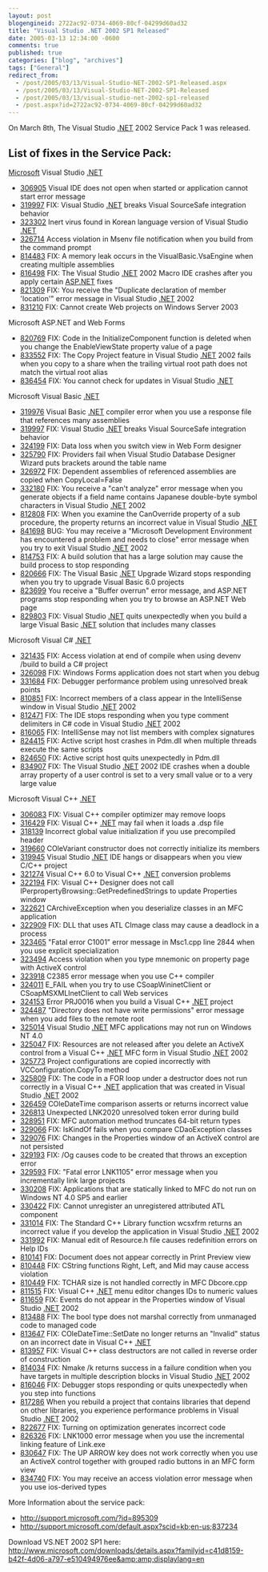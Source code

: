 ```yaml
---
layout: post
blogengineid: 2722ac92-0734-4069-80cf-04299d60ad32
title: "Visual Studio .NET 2002 SP1 Released"
date: 2005-03-13 12:34:00 -0600
comments: true
published: true
categories: ["blog", "archives"]
tags: ["General"]
redirect_from: 
  - /post/2005/03/13/Visual-Studio-NET-2002-SP1-Released.aspx
  - /post/2005/03/13/Visual-Studio-NET-2002-SP1-Released
  - /post/2005/03/13/visual-studio-net-2002-sp1-released
  - /post.aspx?id=2722ac92-0734-4069-80cf-04299d60ad32
---
```


On March 8th, The Visual Studio <a title=".NET" href="http://www.microsoft.com/net/" target="_blank">.NET</a> 2002 Service Pack 1 was released.

## List of fixes in the Service Pack:

<a title="Microsoft" href="http://Microsoft.com" target="_blank">Microsoft</a> Visual Studio <a title=".NET" href="http://www.microsoft.com/net/" target="_blank">.NET</a> 
<UL>
<LI>
<DIV class=indent><A class=KBlink href="http://support.microsoft.com/kb/306905">306905</A> Visual IDE does not open when started or application cannot start error message </DIV></LI>
<LI>
<DIV class=indent><A class=KBlink href="http://support.microsoft.com/kb/319997">319997</A> FIX: Visual Studio <a title=".NET" href="http://www.microsoft.com/net/" target="_blank">.NET</a> breaks Visual SourceSafe integration behavior </DIV></LI>
<LI>
<DIV class=indent><A class=KBlink href="http://support.microsoft.com/kb/323302">323302</A> Inert virus found in Korean language version of Visual Studio <a title=".NET" href="http://www.microsoft.com/net/" target="_blank">.NET</a> </DIV></LI>
<LI>
<DIV class=indent><A class=KBlink href="http://support.microsoft.com/kb/326714">326714</A> Access violation in Msenv file notification when you build from the command prompt </DIV></LI>
<LI>
<DIV class=indent><A class=KBlink href="http://support.microsoft.com/kb/814483">814483</A> FIX: A memory leak occurs in the VisualBasic.VsaEngine when creating multiple assemblies </DIV></LI>
<LI>
<DIV class=indent><A class=KBlink href="http://support.microsoft.com/kb/816498">816498</A> FIX: The Visual Studio <a title=".NET" href="http://www.microsoft.com/net/" target="_blank">.NET</a> 2002 Macro IDE crashes after you apply certain <a title="ASP.NET" href="http://asp.net" target="_blank">ASP.NET</a> fixes </DIV></LI>
<LI>
<DIV class=indent><A class=KBlink href="http://support.microsoft.com/kb/821309">821309</A> FIX: You receive the "Duplicate declaration of member 'location'" error message in Visual Studio <a title=".NET" href="http://www.microsoft.com/net/" target="_blank">.NET</a> 2002 </DIV></LI>
<LI>
<DIV class=indent><A class=KBlink href="http://support.microsoft.com/kb/831210">831210</A> FIX: Cannot create Web projects on Windows Server 2003 </DIV></LI></UL>Microsoft ASP.NET and Web Forms 
<UL>
<LI>
<DIV class=indent><A class=KBlink href="http://support.microsoft.com/kb/820769">820769</A> FIX: Code in the InitializeComponent function is deleted when you change the EnableViewState property value of a page </DIV></LI>
<LI>
<DIV class=indent><A class=KBlink href="http://support.microsoft.com/kb/833552">833552</A> FIX: The Copy Project feature in Visual Studio <a title=".NET" href="http://www.microsoft.com/net/" target="_blank">.NET</a> 2002 fails when you copy to a share when the trailing virtual root path does not match the virtual root alias </DIV></LI>
<LI>
<DIV class=indent><A class=KBlink href="http://support.microsoft.com/kb/836454">836454</A> FIX: You cannot check for updates in Visual Studio <a title=".NET" href="http://www.microsoft.com/net/" target="_blank">.NET</a> </DIV></LI></UL>Microsoft Visual Basic <a title=".NET" href="http://www.microsoft.com/net/" target="_blank">.NET</a> 
<UL>
<LI>
<DIV class=indent><A class=KBlink href="http://support.microsoft.com/kb/319976">319976</A> Visual Basic <a title=".NET" href="http://www.microsoft.com/net/" target="_blank">.NET</a> compiler error when you use a response file that references many assemblies </DIV></LI>
<LI>
<DIV class=indent><A class=KBlink href="http://support.microsoft.com/kb/319997">319997</A> FIX: Visual Studio <a title=".NET" href="http://www.microsoft.com/net/" target="_blank">.NET</a> breaks Visual SourceSafe integration behavior </DIV></LI>
<LI>
<DIV class=indent><A class=KBlink href="http://support.microsoft.com/kb/324199">324199</A> FIX: Data loss when you switch view in Web Form designer </DIV></LI>
<LI>
<DIV class=indent><A class=KBlink href="http://support.microsoft.com/kb/325790">325790</A> FIX: Providers fail when Visual Studio Database Designer Wizard puts brackets around the table name </DIV></LI>
<LI>
<DIV class=indent><A class=KBlink href="http://support.microsoft.com/kb/326972">326972</A> FIX: Dependent assemblies of referenced assemblies are copied when CopyLocal=False </DIV></LI>
<LI>
<DIV class=indent><A class=KBlink href="http://support.microsoft.com/kb/332180">332180</A> FIX: You receive a "can't analyze" error message when you generate objects if a field name contains Japanese double-byte symbol characters in Visual Studio <a title=".NET" href="http://www.microsoft.com/net/" target="_blank">.NET</a> 2002 </DIV></LI>
<LI>
<DIV class=indent><A class=KBlink href="http://support.microsoft.com/kb/812808">812808</A> FIX: When you examine the CanOverride property of a sub procedure, the property returns an incorrect value in Visual Studio <a title=".NET" href="http://www.microsoft.com/net/" target="_blank">.NET</a> </DIV></LI>
<LI>
<DIV class=indent><A class=KBlink href="http://support.microsoft.com/kb/841698">841698</A> BUG: You may receive a "Microsoft Development Environment has encountered a problem and needs to close" error message when you try to exit Visual Studio <a title=".NET" href="http://www.microsoft.com/net/" target="_blank">.NET</a> 2002 </DIV></LI>
<LI>
<DIV class=indent><A class=KBlink href="http://support.microsoft.com/kb/814753">814753</A> FIX: A build solution that has a large solution may cause the build process to stop responding </DIV></LI>
<LI>
<DIV class=indent><A class=KBlink href="http://support.microsoft.com/kb/820666">820666</A> FIX: The Visual Basic <a title=".NET" href="http://www.microsoft.com/net/" target="_blank">.NET</a> Upgrade Wizard stops responding when you try to upgrade Visual Basic 6.0 projects </DIV></LI>
<LI>
<DIV class=indent><A class=KBlink href="http://support.microsoft.com/kb/823699">823699</A> You receive a "Buffer overrun" error message, and ASP.NET programs stop responding when you try to browse an ASP.NET Web page </DIV></LI>
<LI>
<DIV class=indent><A class=KBlink href="http://support.microsoft.com/kb/829803">829803</A> FIX: Visual Studio <a title=".NET" href="http://www.microsoft.com/net/" target="_blank">.NET</a> quits unexpectedly when you build a large Visual Basic <a title=".NET" href="http://www.microsoft.com/net/" target="_blank">.NET</a> solution that includes many classes </DIV></LI></UL>Microsoft Visual C# <a title=".NET" href="http://www.microsoft.com/net/" target="_blank">.NET</a> 
<UL>
<LI>
<DIV class=indent><A class=KBlink href="http://support.microsoft.com/kb/321435">321435</A> FIX: Access violation at end of compile when using devenv /build to build a C# project </DIV></LI>
<LI>
<DIV class=indent><A class=KBlink href="http://support.microsoft.com/kb/326098">326098</A> FIX: Windows Forms application does not start when you debug </DIV></LI>
<LI>
<DIV class=indent><A class=KBlink href="http://support.microsoft.com/kb/331684">331684</A> FIX: Debugger performance problem using unresolved break points </DIV></LI>
<LI>
<DIV class=indent><A class=KBlink href="http://support.microsoft.com/kb/810851">810851</A> FIX: Incorrect members of a class appear in the IntelliSense window in Visual Studio <a title=".NET" href="http://www.microsoft.com/net/" target="_blank">.NET</a> 2002 </DIV></LI>
<LI>
<DIV class=indent><A class=KBlink href="http://support.microsoft.com/kb/812471">812471</A> FIX: The IDE stops responding when you type comment delimiters in C# code in Visual Studio <a title=".NET" href="http://www.microsoft.com/net/" target="_blank">.NET</a> 2002 </DIV></LI>
<LI>
<DIV class=indent><A class=KBlink href="http://support.microsoft.com/kb/816065">816065</A> FIX: IntelliSense may not list members with complex signatures </DIV></LI>
<LI>
<DIV class=indent><A class=KBlink href="http://support.microsoft.com/kb/824415">824415</A> FIX: Active script host crashes in Pdm.dll when multiple threads execute the same scripts </DIV></LI>
<LI>
<DIV class=indent><A class=KBlink href="http://support.microsoft.com/kb/824650">824650</A> FIX: Active script host quits unexpectedly in Pdm.dll </DIV></LI>
<LI>
<DIV class=indent><A class=KBlink href="http://support.microsoft.com/kb/834907">834907</A> FIX: The Visual Studio <a title=".NET" href="http://www.microsoft.com/net/" target="_blank">.NET</a> 2002 IDE crashes when a double array property of a user control is set to a very small value or to a very large value </DIV></LI></UL>Microsoft Visual C++ <a title=".NET" href="http://www.microsoft.com/net/" target="_blank">.NET</a> 
<UL>
<LI>
<DIV class=indent><A class=KBlink href="http://support.microsoft.com/kb/306083">306083</A> FIX: Visual C++ compiler optimizer may remove loops </DIV></LI>
<LI>
<DIV class=indent><A class=KBlink href="http://support.microsoft.com/kb/316429">316429</A> FIX: Visual C++ <a title=".NET" href="http://www.microsoft.com/net/" target="_blank">.NET</a> may fail when it loads a .dsp file </DIV></LI>
<LI>
<DIV class=indent><A class=KBlink href="http://support.microsoft.com/kb/318139">318139</A> Incorrect global value initialization if you use precompiled header </DIV></LI>
<LI>
<DIV class=indent><A class=KBlink href="http://support.microsoft.com/kb/319660">319660</A> COleVariant constructor does not correctly initialize its members </DIV></LI>
<LI>
<DIV class=indent><A class=KBlink href="http://support.microsoft.com/kb/319945">319945</A> Visual Studio <a title=".NET" href="http://www.microsoft.com/net/" target="_blank">.NET</a> IDE hangs or disappears when you view C/C++ project </DIV></LI>
<LI>
<DIV class=indent><A class=KBlink href="http://support.microsoft.com/kb/321274">321274</A> Visual C++ 6.0 to Visual C++ <a title=".NET" href="http://www.microsoft.com/net/" target="_blank">.NET</a> conversion problems </DIV></LI>
<LI>
<DIV class=indent><A class=KBlink href="http://support.microsoft.com/kb/322194">322194</A> FIX: Visual C++ Designer does not call IPerpropertyBrowsing::GetPredefinedStrings to update Properties window </DIV></LI>
<LI>
<DIV class=indent><A class=KBlink href="http://support.microsoft.com/kb/322621">322621</A> CArchiveException when you deserialize classes in an MFC application </DIV></LI>
<LI>
<DIV class=indent><A class=KBlink href="http://support.microsoft.com/kb/322909">322909</A> FIX: DLL that uses ATL CImage class may cause a deadlock in a process </DIV></LI>
<LI>
<DIV class=indent><A class=KBlink href="http://support.microsoft.com/kb/323465">323465</A> "Fatal error C1001" error message in Msc1.cpp line 2844 when you use explicit specialization </DIV></LI>
<LI>
<DIV class=indent><A class=KBlink href="http://support.microsoft.com/kb/323494">323494</A> Access violation when you type mnemonic on property page with ActiveX control </DIV></LI>
<LI>
<DIV class=indent><A class=KBlink href="http://support.microsoft.com/kb/323918">323918</A> C2385 error message when you use C++ compiler </DIV></LI>
<LI>
<DIV class=indent><A class=KBlink href="http://support.microsoft.com/kb/324011">324011</A> E_FAIL when you try to use CSoapWininetClient or CSoapMSXMLInetClient to call Web services </DIV></LI>
<LI>
<DIV class=indent><A class=KBlink href="http://support.microsoft.com/kb/324153">324153</A> Error PRJ0016 when you build a Visual C++ <a title=".NET" href="http://www.microsoft.com/net/" target="_blank">.NET</a> project </DIV></LI>
<LI>
<DIV class=indent><A class=KBlink href="http://support.microsoft.com/kb/324487">324487</A> "Directory does not have write permissions" error message when you add files to the remote root </DIV></LI>
<LI>
<DIV class=indent><A class=KBlink href="http://support.microsoft.com/kb/325014">325014</A> Visual Studio <a title=".NET" href="http://www.microsoft.com/net/" target="_blank">.NET</a> MFC applications may not run on Windows NT 4.0 </DIV></LI>
<LI>
<DIV class=indent><A class=KBlink href="http://support.microsoft.com/kb/325047">325047</A> FIX: Resources are not released after you delete an ActiveX control from a Visual C++ <a title=".NET" href="http://www.microsoft.com/net/" target="_blank">.NET</a> MFC form in Visual Studio <a title=".NET" href="http://www.microsoft.com/net/" target="_blank">.NET</a> 2002 </DIV></LI>
<LI>
<DIV class=indent><A class=KBlink href="http://support.microsoft.com/kb/325773">325773</A> Project configurations are copied incorrectly with VCConfiguration.CopyTo method </DIV></LI>
<LI>
<DIV class=indent><A class=KBlink href="http://support.microsoft.com/kb/325809">325809</A> FIX: The code in a FOR loop under a destructor does not run correctly in a Visual C++ <a title=".NET" href="http://www.microsoft.com/net/" target="_blank">.NET</a> application that was created in Visual Studio <a title=".NET" href="http://www.microsoft.com/net/" target="_blank">.NET</a> 2002 </DIV></LI>
<LI>
<DIV class=indent><A class=KBlink href="http://support.microsoft.com/kb/326459">326459</A> COleDateTime comparison asserts or returns incorrect value </DIV></LI>
<LI>
<DIV class=indent><A class=KBlink href="http://support.microsoft.com/kb/326813">326813</A> Unexpected LNK2020 unresolved token error during build </DIV></LI>
<LI>
<DIV class=indent><A class=KBlink href="http://support.microsoft.com/kb/328951">328951</A> FIX: MFC automation method truncates 64-bit return types </DIV></LI>
<LI>
<DIV class=indent><A class=KBlink href="http://support.microsoft.com/kb/329066">329066</A> FIX: IsKindOf fails when you compare CDaoException classes </DIV></LI>
<LI>
<DIV class=indent><A class=KBlink href="http://support.microsoft.com/kb/329076">329076</A> FIX: Changes in the Properties window of an ActiveX control are not persisted </DIV></LI>
<LI>
<DIV class=indent><A class=KBlink href="http://support.microsoft.com/kb/329193">329193</A> FIX: /Og causes code to be created that throws an exception error </DIV></LI>
<LI>
<DIV class=indent><A class=KBlink href="http://support.microsoft.com/kb/329593">329593</A> FIX: "Fatal error LNK1105" error message when you incrementally link large projects </DIV></LI>
<LI>
<DIV class=indent><A class=KBlink href="http://support.microsoft.com/kb/330208">330208</A> FIX: Applications that are statically linked to MFC do not run on Windows NT 4.0 SP5 and earlier </DIV></LI>
<LI>
<DIV class=indent><A class=KBlink href="http://support.microsoft.com/kb/330422">330422</A> FIX: Cannot unregister an unregistered attributed ATL component </DIV></LI>
<LI>
<DIV class=indent><A class=KBlink href="http://support.microsoft.com/kb/331014">331014</A> FIX: The Standard C++ Library function wcsxfrm returns an incorrect value if you develop the application in Visual Studio <a title=".NET" href="http://www.microsoft.com/net/" target="_blank">.NET</a> 2002 </DIV></LI>
<LI>
<DIV class=indent><A class=KBlink href="http://support.microsoft.com/kb/331992">331992</A> FIX: Manual edit of Resource.h file causes redefinition errors on Help IDs </DIV></LI>
<LI>
<DIV class=indent><A class=KBlink href="http://support.microsoft.com/kb/810141">810141</A> FIX: Document does not appear correctly in Print Preview view </DIV></LI>
<LI>
<DIV class=indent><A class=KBlink href="http://support.microsoft.com/kb/810448">810448</A> FIX: CString functions Right, Left, and Mid may cause access violation </DIV></LI>
<LI>
<DIV class=indent><A class=KBlink href="http://support.microsoft.com/kb/810449">810449</A> FIX: TCHAR size is not handled correctly in MFC Dbcore.cpp </DIV></LI>
<LI>
<DIV class=indent><A class=KBlink href="http://support.microsoft.com/kb/811515">811515</A> FIX: Visual C++ <a title=".NET" href="http://www.microsoft.com/net/" target="_blank">.NET</a> menu editor changes IDs to numeric values </DIV></LI>
<LI>
<DIV class=indent><A class=KBlink href="http://support.microsoft.com/kb/811659">811659</A> FIX: Events do not appear in the Properties window of Visual Studio <a title=".NET" href="http://www.microsoft.com/net/" target="_blank">.NET</a> 2002 </DIV></LI>
<LI>
<DIV class=indent><A class=KBlink href="http://support.microsoft.com/kb/813488">813488</A> FIX: The bool type does not marshal correctly from unmanaged code to managed code </DIV></LI>
<LI>
<DIV class=indent><A class=KBlink href="http://support.microsoft.com/kb/813647">813647</A> FIX: COleDateTime::SetDate no longer returns an "Invalid" status on an incorrect date in Visual C++ <a title=".NET" href="http://www.microsoft.com/net/" target="_blank">.NET</a> </DIV></LI>
<LI>
<DIV class=indent><A class=KBlink href="http://support.microsoft.com/kb/813957">813957</A> FIX: Visual C++ class destructors are not called in reverse order of construction </DIV></LI>
<LI>
<DIV class=indent><A class=KBlink href="http://support.microsoft.com/kb/814034">814034</A> FIX: Nmake /k returns success in a failure condition when you have targets in multiple description blocks in Visual Studio <a title=".NET" href="http://www.microsoft.com/net/" target="_blank">.NET</a> 2002 </DIV></LI>
<LI>
<DIV class=indent><A class=KBlink href="http://support.microsoft.com/kb/816046">816046</A> FIX: Debugger stops responding or quits unexpectedly when you step into functions </DIV></LI>
<LI>
<DIV class=indent><A class=KBlink href="http://support.microsoft.com/kb/817286">817286</A> When you rebuild a project that contains libraries that depend on other libraries, you experience performance problems in Visual Studio <a title=".NET" href="http://www.microsoft.com/net/" target="_blank">.NET</a> 2002 </DIV></LI>
<LI>
<DIV class=indent><A class=KBlink href="http://support.microsoft.com/kb/822677">822677</A> FIX: Turning on optimization generates incorrect code </DIV></LI>
<LI>
<DIV class=indent><A class=KBlink href="http://support.microsoft.com/kb/826326">826326</A> FIX: LNK1000 error message when you use the incremental linking feature of Link.exe </DIV></LI>
<LI>
<DIV class=indent><A class=KBlink href="http://support.microsoft.com/kb/830647">830647</A> FIX: The UP ARROW key does not work correctly when you use an ActiveX control together with grouped radio buttons in an MFC form view </DIV></LI>
<LI>
<DIV class=indent><A class=KBlink href="http://support.microsoft.com/kb/834740">834740</A> FIX: You may receive an access violation error message when you use ios-derived types </DIV></LI></UL>
<P class=indent> 

More Information about the service pack:
<UL>
<LI><A href="http://support.microsoft.com/?id=895309">http://support.microsoft.com/?id=895309</A></LI>
<LI><A href="http://support.microsoft.com/default.aspx?scid=kb;en-us;837234">http://support.microsoft.com/default.aspx?scid=kb;en-us;837234</A></LI></UL>

Download VS.NET 2002 SP1 here: <A href="http://www.microsoft.com/downloads/details.aspx?familyid=c41d8159-b42f-4d06-a797-e510494976ee&amp;amp;displaylang=en">http://www.microsoft.com/downloads/details.aspx?familyid=c41d8159-b42f-4d06-a797-e510494976ee&amp;amp;displaylang=en</A>
